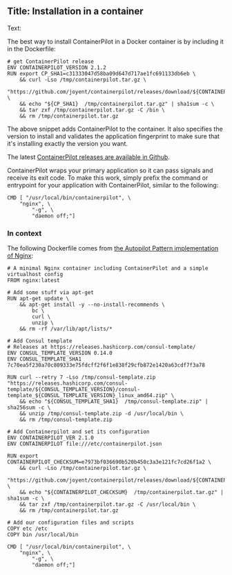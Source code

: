 Title: Installation in a container
----
Text:

The best way to install ContainerPilot in a Docker container is by including it in the Dockerfile:

```
# get ContainerPilot release
ENV CONTAINERPILOT_VERSION 2.1.2
RUN export CP_SHA1=c31333047d58ba09d647d717ae1fc691133db6eb \
    && curl -Lso /tmp/containerpilot.tar.gz \
         "https://github.com/joyent/containerpilot/releases/download/${CONTAINERPILOT_VERSION}/containerpilot-${CONTAINERPILOT_VERSION}.tar.gz" \
    && echo "${CP_SHA1}  /tmp/containerpilot.tar.gz" | sha1sum -c \
    && tar zxf /tmp/containerpilot.tar.gz -C /bin \
    && rm /tmp/containerpilot.tar.gz
```

The above snippet adds ContainerPilot to the container. It also specifies the version to install and validates the application fingerprint to make sure that it's installing exactly the version you want.

The latest [ContainerPilot releases are available in Github](https://github.com/joyent/containerpilot/releases).

ContainerPilot wraps your primary application so it can pass signals and receive its exit code. To make this work, simply prefix the command or entrypoint for your application with ContainerPilot, similar to the following:

```
CMD [ "/usr/local/bin/containerpilot", \
    "nginx", \
        "-g", \
        "daemon off;"]
```

### In context

The following Dockerfile comes from [the Autopilot Pattern implementation of Nginx](https://github.com/autopilotpattern/nginx/blob/master/Dockerfile):

```
# A minimal Nginx container including ContainerPilot and a simple virtualhost config
FROM nginx:latest

# Add some stuff via apt-get
RUN apt-get update \
    && apt-get install -y --no-install-recommends \
        bc \
        curl \
        unzip \
    && rm -rf /var/lib/apt/lists/*

# Add Consul template
# Releases at https://releases.hashicorp.com/consul-template/
ENV CONSUL_TEMPLATE_VERSION 0.14.0
ENV CONSUL_TEMPLATE_SHA1 7c70ea5f230a70c809333e75fdcff2f6f1e838f29cfb872e1420a63cdf7f3a78

RUN curl --retry 7 -Lso /tmp/consul-template.zip "https://releases.hashicorp.com/consul-template/${CONSUL_TEMPLATE_VERSION}/consul-template_${CONSUL_TEMPLATE_VERSION}_linux_amd64.zip" \
    && echo "${CONSUL_TEMPLATE_SHA1}  /tmp/consul-template.zip" | sha256sum -c \
    && unzip /tmp/consul-template.zip -d /usr/local/bin \
    && rm /tmp/consul-template.zip

# Add Containerpilot and set its configuration
ENV CONTAINERPILOT_VER 2.1.0
ENV CONTAINERPILOT file:///etc/containerpilot.json

RUN export CONTAINERPILOT_CHECKSUM=e7973bf036690b520b450c3a3e121fc7cd26f1a2 \
    && curl -Lso /tmp/containerpilot.tar.gz \
         "https://github.com/joyent/containerpilot/releases/download/${CONTAINERPILOT_VER}/containerpilot-${CONTAINERPILOT_VER}.tar.gz" \
    && echo "${CONTAINERPILOT_CHECKSUM}  /tmp/containerpilot.tar.gz" | sha1sum -c \
    && tar zxf /tmp/containerpilot.tar.gz -C /usr/local/bin \
    && rm /tmp/containerpilot.tar.gz

# Add our configuration files and scripts
COPY etc /etc
COPY bin /usr/local/bin

CMD [ "/usr/local/bin/containerpilot", \
    "nginx", \
        "-g", \
        "daemon off;"]
```